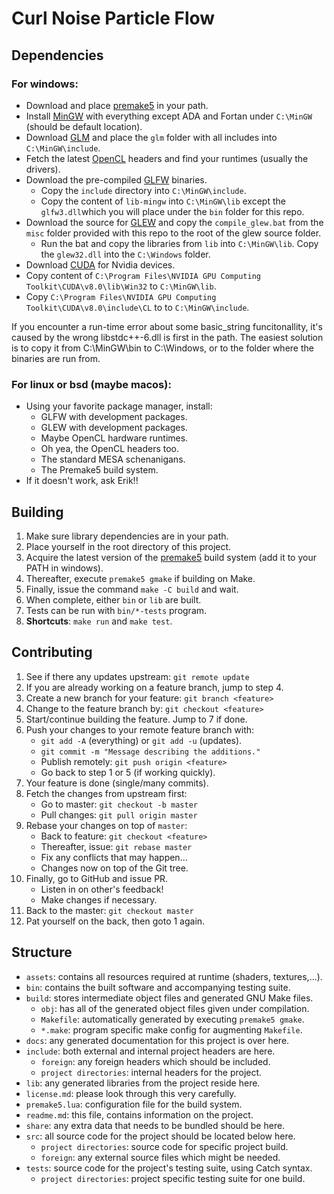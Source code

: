 Curl Noise Particle Flow
========================

Dependencies
--------

### For windows:

* Download and place [premake5](https://premake.github.io/download.html) in your path.
* Install [MinGW](http://www.mingw.org/) with everything except ADA and Fortan under `C:\MinGW` (should be default location).
* Download [GLM](http://glm.g-truc.net/0.9.8/index.html) and place the `glm` folder with all includes into `C:\MinGW\include`.
* Fetch the latest [OpenCL](https://www.khronos.org/registry/OpenCL/) headers and find your runtimes (usually the drivers).
* Download the pre-compiled [GLFW](https://github.com/glfw/glfw/releases/download/3.2.1/glfw-3.2.1.bin.WIN32.zip) binaries.
  * Copy the `include` directory into `C:\MinGW\include`.
  * Copy the content of `lib-mingw` into `C:\MinGW\lib` except the `glfw3.dll`which you will place under the `bin` folder for this repo.
* Download the source for [GLEW](https://sourceforge.net/projects/glew/files/glew/2.0.0/glew-2.0.0.zip/download) and copy the `compile_glew.bat` from the `misc` folder provided with this repo to the root of the glew source folder.
  * Run the bat and copy the libraries from `lib` into `C:\MinGW\lib`. Copy the `glew32.dll` into the `C:\Windows` folder. 
* Download [CUDA](https://developer.nvidia.com/cuda-downloads) for Nvidia devices.
* Copy content of `C:\Program Files\NVIDIA GPU Computing Toolkit\CUDA\v8.0\lib\Win32` to `C:\MinGW\lib`.
* Copy `C:\Program Files\NVIDIA GPU Computing Toolkit\CUDA\v8.0\include\CL` to to `C:\MinGW\include`.

If you encounter a run-time error about some basic_string funcitonallity, it's caused by the wrong libstdc++-6.dll is first in the path. The easiest solution is to copy it from C:\MinGW\bin to C:\Windows, or to the folder where the binaries are run from.

### For linux or bsd (maybe macos):

* Using your favorite package manager, install:
    * GLFW with development packages.
    * GLEW with development packages.
    * Maybe OpenCL hardware runtimes.
    * Oh yea, the OpenCL headers too.
    * The standard MESA schenanigans.
    * The Premake5 build system.
* If it doesn't work, ask Erik!!

Building
--------

1. Make sure library dependencies are in your path.
2. Place yourself in the root directory of this project.
3. Acquire the latest version of the [premake5](https://premake.github.io/download.html) build system (add it to your PATH in windows).
4. Thereafter, execute `premake5 gmake` if building on Make.
5. Finally, issue the command `make -C build` and wait.
6. When complete, either `bin` or `lib` are built.
7. Tests can be run with `bin/*-tests` program.
8. **Shortcuts**: `make run` and `make test`.

Contributing
------------

1. See if there any updates upstream: `git remote update`
2. If you are already working on a feature branch, jump to step 4.
3. Create a new branch for your feature: `git branch <feature>`
4. Change to the feature branch by: `git checkout <feature>`
5. Start/continue building the feature. Jump to 7 if done.
6. Push your changes to your remote feature branch with:
   * `git add -A` (everything) or `git add -u` (updates).
   * `git commit -m "Message describing the additions."`
   * Publish remotely: `git push origin <feature>`
   * Go back to step 1 or 5 (if working quickly).
7. Your feature is done (single/many commits).
8. Fetch the changes from upstream first:
   * Go to master: `git checkout -b master`
   * Pull changes: `git pull origin master`
8. Rebase your changes on top of `master`:
   * Back to feature: `git checkout <feature>`
   * Thereafter, issue: `git rebase master`
   * Fix any conflicts that may happen...
   * Changes now on top of the Git tree.
9. Finally, go to GitHub and issue PR.
   * Listen in on other's feedback!
   * Make changes if necessary.
10. Back to the master: `git checkout master`
11. Pat yourself on the back, then goto 1 again.

Structure
---------

* `assets`: contains all resources required at runtime (shaders, textures,...).
* `bin`: contains the built software and accompanying testing suite.
* `build`: stores intermediate object files and generated GNU Make files.
    * `obj`: has all of the generated object files given under compilation.
    * `Makefile`: automatically generated by executing `premake5 gmake`.
    * `*.make`: program specific make config for augmenting `Makefile`.
* `docs`: any generated documentation for this project is over here.
* `include`: both external and internal project headers are here.
    * `foreign`: any foreign headers which should be included.
    * `project directories`: internal headers for the project.
* `lib`: any generated libraries from the project reside here.
* `license.md`: please look through this very carefully.
* `premake5.lua`: configuration file for the build system.
* `readme.md`: this file, contains information on the project.
* `share`: any extra data that needs to be bundled should be here.
* `src`: all source code for the project should be located below here.
    * `project directories`: source code for specific project build.
    * `foreign`: any external source files which might be needed.
* `tests`: source code for the project's testing suite, using Catch syntax.
    * `project directories`: project specific testing suite for one build.
